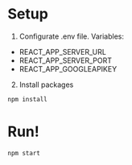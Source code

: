 # Setup

1. Configurate .env file. 
Variables:
- REACT_APP_SERVER_URL
- REACT_APP_SERVER_PORT
- REACT_APP_GOOGLEAPIKEY

2. Install packages
```bash
npm install
```

# Run!
```bash
npm start
```
